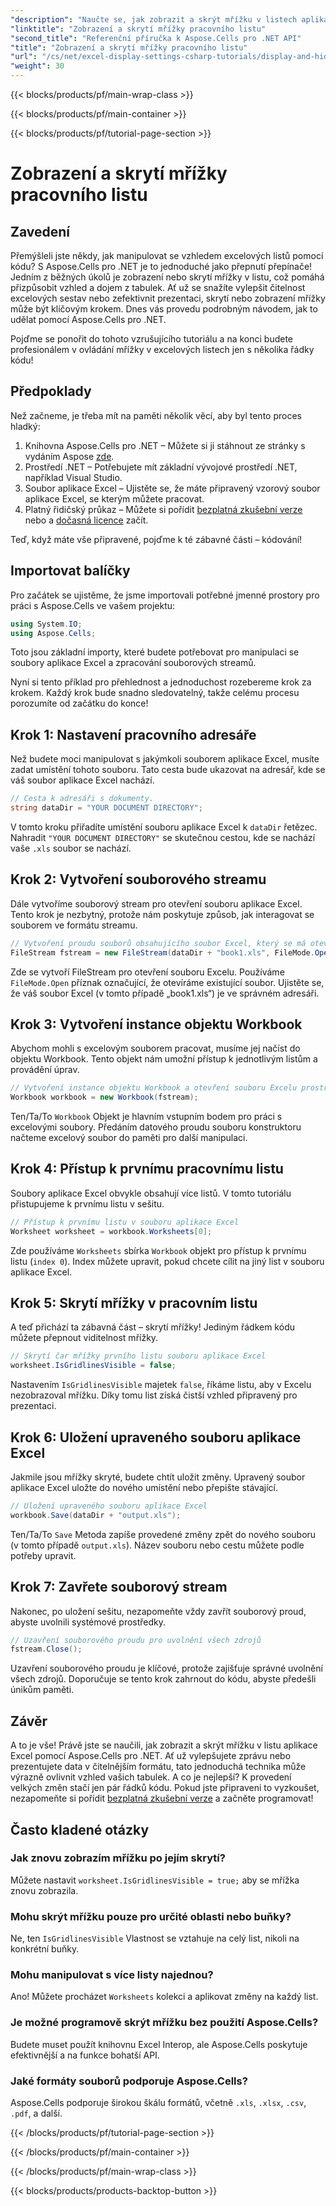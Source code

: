 ```yaml
---
"description": "Naučte se, jak zobrazit a skrýt mřížku v listech aplikace Excel pomocí Aspose.Cells pro .NET. Podrobný návod s příklady kódu a vysvětleními."
"linktitle": "Zobrazení a skrytí mřížky pracovního listu"
"second_title": "Referenční příručka k Aspose.Cells pro .NET API"
"title": "Zobrazení a skrytí mřížky pracovního listu"
"url": "/cs/net/excel-display-settings-csharp-tutorials/display-and-hide-gridlines-of-worksheet/"
"weight": 30
---
```


{{< blocks/products/pf/main-wrap-class >}}

{{< blocks/products/pf/main-container >}}

{{< blocks/products/pf/tutorial-page-section >}}

# Zobrazení a skrytí mřížky pracovního listu

## Zavedení

Přemýšleli jste někdy, jak manipulovat se vzhledem excelových listů pomocí kódu? S Aspose.Cells pro .NET je to jednoduché jako přepnutí přepínače! Jedním z běžných úkolů je zobrazení nebo skrytí mřížky v listu, což pomáhá přizpůsobit vzhled a dojem z tabulek. Ať už se snažíte vylepšit čitelnost excelových sestav nebo zefektivnit prezentaci, skrytí nebo zobrazení mřížky může být klíčovým krokem. Dnes vás provedu podrobným návodem, jak to udělat pomocí Aspose.Cells pro .NET.

Pojďme se ponořit do tohoto vzrušujícího tutoriálu a na konci budete profesionálem v ovládání mřížky v excelových listech jen s několika řádky kódu!

## Předpoklady

Než začneme, je třeba mít na paměti několik věcí, aby byl tento proces hladký:

1. Knihovna Aspose.Cells pro .NET – Můžete si ji stáhnout ze stránky s vydáním Aspose [zde](https://releases.aspose.com/cells/net/).
2. Prostředí .NET – Potřebujete mít základní vývojové prostředí .NET, například Visual Studio.
3. Soubor aplikace Excel – Ujistěte se, že máte připravený vzorový soubor aplikace Excel, se kterým můžete pracovat.
4. Platný řidičský průkaz – Můžete si pořídit [bezplatná zkušební verze](https://releases.aspose.com/) nebo a [dočasná licence](https://purchase.aspose.com/temporary-license/) začít.

Teď, když máte vše připravené, pojďme k té zábavné části – kódování!

## Importovat balíčky

Pro začátek se ujistěme, že jsme importovali potřebné jmenné prostory pro práci s Aspose.Cells ve vašem projektu:

```csharp
using System.IO;
using Aspose.Cells;
```

Toto jsou základní importy, které budete potřebovat pro manipulaci se soubory aplikace Excel a zpracování souborových streamů.

Nyní si tento příklad pro přehlednost a jednoduchost rozebereme krok za krokem. Každý krok bude snadno sledovatelný, takže celému procesu porozumíte od začátku do konce!

## Krok 1: Nastavení pracovního adresáře

Než budete moci manipulovat s jakýmkoli souborem aplikace Excel, musíte zadat umístění tohoto souboru. Tato cesta bude ukazovat na adresář, kde se váš soubor aplikace Excel nachází.

```csharp
// Cesta k adresáři s dokumenty.
string dataDir = "YOUR DOCUMENT DIRECTORY";
```

V tomto kroku přiřadíte umístění souboru aplikace Excel k `dataDir` řetězec. Nahradit `"YOUR DOCUMENT DIRECTORY"` se skutečnou cestou, kde se nachází vaše `.xls` soubor se nachází.

## Krok 2: Vytvoření souborového streamu

Dále vytvoříme souborový stream pro otevření souboru aplikace Excel. Tento krok je nezbytný, protože nám poskytuje způsob, jak interagovat se souborem ve formátu streamu.

```csharp
// Vytvoření proudu souborů obsahujícího soubor Excel, který se má otevřít
FileStream fstream = new FileStream(dataDir + "book1.xls", FileMode.Open);
```

Zde se vytvoří FileStream pro otevření souboru Excelu. Používáme `FileMode.Open` příznak označující, že otevíráme existující soubor. Ujistěte se, že váš soubor Excel (v tomto případě „book1.xls“) je ve správném adresáři.

## Krok 3: Vytvoření instance objektu Workbook

Abychom mohli s excelovým souborem pracovat, musíme jej načíst do objektu Workbook. Tento objekt nám umožní přístup k jednotlivým listům a provádění úprav.

```csharp
// Vytvoření instance objektu Workbook a otevření souboru Excelu prostřednictvím souborového proudu
Workbook workbook = new Workbook(fstream);
```

Ten/Ta/To `Workbook` Objekt je hlavním vstupním bodem pro práci s excelovými soubory. Předáním datového proudu souboru konstruktoru načteme excelový soubor do paměti pro další manipulaci.

## Krok 4: Přístup k prvnímu pracovnímu listu

Soubory aplikace Excel obvykle obsahují více listů. V tomto tutoriálu přistupujeme k prvnímu listu v sešitu.

```csharp
// Přístup k prvnímu listu v souboru aplikace Excel
Worksheet worksheet = workbook.Worksheets[0];
```

Zde používáme `Worksheets` sbírka `Workbook` objekt pro přístup k prvnímu listu (`index 0`). Index můžete upravit, pokud chcete cílit na jiný list v souboru aplikace Excel.

## Krok 5: Skrytí mřížky v pracovním listu

A teď přichází ta zábavná část – skrytí mřížky! Jediným řádkem kódu můžete přepnout viditelnost mřížky.

```csharp
// Skrytí čar mřížky prvního listu souboru aplikace Excel
worksheet.IsGridlinesVisible = false;
```

Nastavením `IsGridlinesVisible` majetek `false`, říkáme listu, aby v Excelu nezobrazoval mřížku. Díky tomu list získá čistší vzhled připravený pro prezentaci.

## Krok 6: Uložení upraveného souboru aplikace Excel

Jakmile jsou mřížky skryté, budete chtít uložit změny. Upravený soubor aplikace Excel uložte do nového umístění nebo přepište stávající.

```csharp
// Uložení upraveného souboru aplikace Excel
workbook.Save(dataDir + "output.xls");
```

Ten/Ta/To `Save` Metoda zapíše provedené změny zpět do nového souboru (v tomto případě `output.xls`). Název souboru nebo cestu můžete podle potřeby upravit.

## Krok 7: Zavřete souborový stream

Nakonec, po uložení sešitu, nezapomeňte vždy zavřít souborový proud, abyste uvolnili systémové prostředky.

```csharp
// Uzavření souborového proudu pro uvolnění všech zdrojů
fstream.Close();
```

Uzavření souborového proudu je klíčové, protože zajišťuje správné uvolnění všech zdrojů. Doporučuje se tento krok zahrnout do kódu, abyste předešli únikům paměti.

## Závěr

A to je vše! Právě jste se naučili, jak zobrazit a skrýt mřížku v listu aplikace Excel pomocí Aspose.Cells pro .NET. Ať už vylepšujete zprávu nebo prezentujete data v čitelnějším formátu, tato jednoduchá technika může výrazně ovlivnit vzhled vašich tabulek. A co je nejlepší? K provedení velkých změn stačí jen pár řádků kódu. Pokud jste připraveni to vyzkoušet, nezapomeňte si pořídit [bezplatná zkušební verze](https://releases.aspose.com/) a začněte programovat!

## Často kladené otázky

### Jak znovu zobrazím mřížku po jejím skrytí?  
Můžete nastavit `worksheet.IsGridlinesVisible = true;` aby se mřížka znovu zobrazila.

### Mohu skrýt mřížku pouze pro určité oblasti nebo buňky?  
Ne, ten `IsGridlinesVisible` Vlastnost se vztahuje na celý list, nikoli na konkrétní buňky.

### Mohu manipulovat s více listy najednou?  
Ano! Můžete procházet `Worksheets` kolekci a aplikovat změny na každý list.

### Je možné programově skrýt mřížku bez použití Aspose.Cells?  
Budete muset použít knihovnu Excel Interop, ale Aspose.Cells poskytuje efektivnější a na funkce bohatší API.

### Jaké formáty souborů podporuje Aspose.Cells?  
Aspose.Cells podporuje širokou škálu formátů, včetně `.xls`, `.xlsx`, `.csv`, `.pdf`, a další.

{{< /blocks/products/pf/tutorial-page-section >}}

{{< /blocks/products/pf/main-container >}}

{{< /blocks/products/pf/main-wrap-class >}}

{{< blocks/products/products-backtop-button >}}